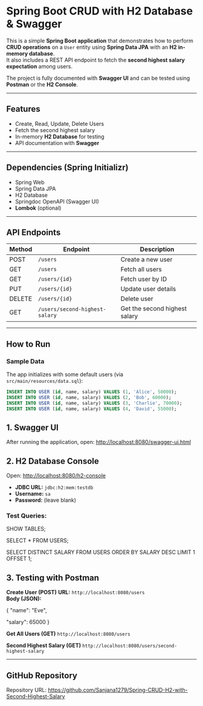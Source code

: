 # Spring Boot CRUD with H2 Database & Swagger

This is a simple **Spring Boot application** that demonstrates how to perform **CRUD operations** on a `User` entity using **Spring Data JPA** with an **H2 in-memory database**.  
It also includes a REST API endpoint to fetch the **second highest salary expectation** among users.  

The project is fully documented with **Swagger UI** and can be tested using **Postman** or the **H2 Console**.  

---

##  Features
- Create, Read, Update, Delete Users
- Fetch the second highest salary
- In-memory **H2 Database** for testing
- API documentation with **Swagger** 

---

##  Dependencies (Spring Initializr)
- Spring Web
- Spring Data JPA
- H2 Database
- Springdoc OpenAPI (Swagger UI) 
- **Lombok** (optional)  

---

## API Endpoints

| Method | Endpoint | Description |
|--------|----------|-------------|
| POST   | `/users` | Create a new user |
| GET    | `/users` | Fetch all users |
| GET    | `/users/{id}` | Fetch user by ID |
| PUT    | `/users/{id}` | Update user details |
| DELETE | `/users/{id}` | Delete user |
| GET    | `/users/second-highest-salary` | Get the second highest salary |

---

##  How to Run

###  Sample Data
The app initializes with some default users (via `src/main/resources/data.sql`):

```sql
INSERT INTO USER (id, name, salary) VALUES (1, 'Alice', 50000);
INSERT INTO USER (id, name, salary) VALUES (2, 'Bob', 60000);
INSERT INTO USER (id, name, salary) VALUES (3, 'Charlie', 70000);
INSERT INTO USER (id, name, salary) VALUES (4, 'David', 55000);
```
## 1. Swagger UI
After running the application, open:
[http://localhost:8080/swagger-ui.html](http://localhost:8080/swagger-ui.html)

## 2. H2 Database Console
Open:
[http://localhost:8080/h2-console](http://localhost:8080/h2-console)

- **JDBC URL:** `jdbc:h2:mem:testdb`
- **Username:** `sa`
- **Password:** (leave blank)

### Test Queries: 

SHOW TABLES;

SELECT * FROM USERS;

SELECT DISTINCT SALARY FROM USERS ORDER BY SALARY DESC LIMIT 1 OFFSET 1;

## 3. Testing with Postman

**Create User (POST)**
**URL:** `http://localhost:8080/users`  
**Body (JSON):**

{
  "name": "Eve",
  
  "salary": 65000
}

**Get All Users (GET)**
`http://localhost:8080/users`

**Second Highest Salary (GET)**
`http://localhost:8080/users/second-highest-salary`

---
## **GitHub Repository**

Repository URL:
https://github.com/Sanjana1279/Spring-CRUD-H2-with-Second-Highest-Salary

